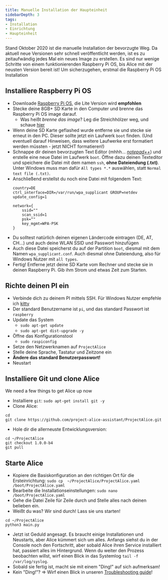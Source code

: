 ```yaml
---
title: Manuelle Installation der Haupteinheit
sidebarDepth: 3
tags:
- Installation
- Einrichtung
- Haupteinheit
---
```


Stand Oktober 2020 ist die manuelle Installation der bevorzugte Weg. Da aktuell neue Versionen sehr schnell veröffentlicht werden, ist es zu zeitaufwändig jedes Mal ein neues Image zu erstellen. Es sind nur wenige Schritte von einem funktionierenden Raspberry Pi OS, bis Alice mit der neusten Version bereit ist! Um sicherzugehen, erstmal die Raspberry Pi OS Installation

## Installiere Raspberry Pi OS
- Downloade [Raspberry Pi OS](https://www.raspberrypi.org/downloads/raspberry-pi-os/), die Lite Version wird **empfohlen**
- Stecke deine 8GB+ SD Karte in den Computer und brenne das Raspberry Pi OS image darauf.
   - Was heißt *brenne das image*? Leg die Streichhölzer weg, und schaue [hier](https://tutorials-raspberrypi.de/raspbian-os-auf-eine-sdkarte-bertragen-windows/)
- Wenn deine SD Karte geflashed wurde entferne sie und stecke sie erneut in den PC. Dieser sollte jetzt ein Laufwerk `boot` finden. (Und eventuell darauf Hinweisen, dass weitere Laufwerke erst formatiert werden müssten - jetzt NICHT formatieren!)
- Schnappe dir deinen bevorzugten Text Editor (mhhh... [*notepad++*](https://notepad-plus-plus.org/)) und erstelle eine neue Datei im Laufwerk `boot`. Öffne dazu deinen Texteditor und speichere die Datei mit dem namen `ssh`, **ohne Dateiendung (.txt)**. Unter Windows muss man dafür `All types *.*` auswählen, statt `Normal text file (.txt)`.
- Anschließend erstellst du noch eine Datei mit folgendem Text:
  ```
  country=DE
  ctrl_interface=DIR=/var/run/wpa_supplicant GROUP=netdev
  update_config=1
  
  network={
      ssid=""
      scan_ssid=1
      psk=""
      key_mgmt=WPA-PSK
  }
  ```
- Du solltest natürlich deinen eigenen Ländercode eintragen (DE, AT, CH...) und auch deine WLAN SSID und Passwort hinzufügen
- Auch diese Datei speicherst du auf der Partition `boot`, diesmal mit dem Namen `wpa_supplicant.conf`. Auch diesmal ohne Dateiendung, also für Windows Nutzer mit `all types`.
- Fertig! Entferne jetzt deine SD Karte vom Rechner und stecke sie in deinen Raspberry Pi. Gib ihm Strom und etwas Zeit zum Starten.


## Richte deinen PI ein

- Verbinde dich zu deinem PI mittels SSH. Für Windows Nutzer empfehle ich [kitty](http://www.9bis.net/kitty/#!index.md)
- Der standard Benutzername ist `pi`, und das standard Passwort ist `raspberry`
- Update das System
  - `sudo apt-get update`
  - `sudo apt-get dist-upgrade -y`
- Öffne das Konfigurationstool
  - `sudo raspiconfig`
- Setze den Netzwerknamen auf `ProjectAlice`
- Stelle deine Sprache, Tastatur und Zeitzone ein
- **Ändere das standard Benutzerpasswort!**
- Neustart

## Installiere Git und clone Alice

We need a few things to get Alice up now
- Installiere `git`: `sudo apt-get install git -y`
- Clone Alice:
```
cd
git clone https://github.com/project-alice-assistant/ProjectAlice.git
```

- Hole dir die allerneuste Entwicklungsversion:
```
cd ~/ProjectAlice
git checkout 1.0.0-b4
git pull
```

## Starte Alice
- Kopiere die Basiskonfiguration an den richtigen Ort für die Ersteinrichtung: `sudo cp  ~/ProjectAlice/ProjectAlice.yaml /boot/ProjectAlice.yaml`
- Bearbeite die Installationseinstellungen: `sudo nano /boot/ProjectAlice.yaml`
- Gehe die Datei Zeile für Zeile durch und Stelle alles nach deinen belieben ein.
- Weißt du was? Wir sind durch! Lass sie uns starten!
```
cd ~/ProjectAlice
python3 main.py
```
- Jetzt ist Geduld angesagt. Es braucht einige Installationen und Neustarts, aber Alice kümmert sich um alles. Anfangs siehst du in der Console noch den Fortschritt, aber sobald Alice ihren Service installiert hat, passiert alles im Hintergrund. Wenn du weiter den Prozess beobachten willst, wirf einen Blick in das Systemlog `tail -f /var/log/syslog`.
- Sobald sie fertig ist, macht sie mit einem "Ding!" auf sich aufmerksam!
- Kein "Ding!"? => Wirf einen Blick in unseren [Troubleshooting guide](troubleshooting)!

